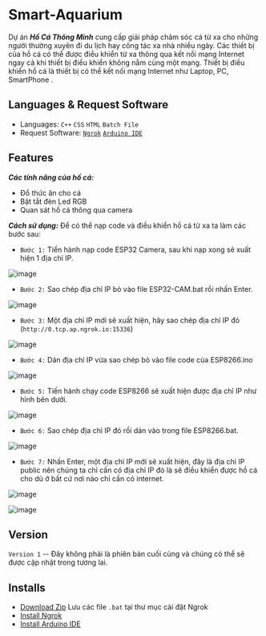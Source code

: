 # Smart-Aquarium
Dự án **_Hồ Cá Thông Minh_** cung cấp giải pháp chăm sóc cá từ xa cho những người thường xuyên đi du lịch hay công tác xa nhà nhiều ngày.
Các thiết bị của hồ cá có thể được điều khiển từ xa thông qua kết nối mạng Internet ngay cả khi thiết bị điều khiển không nằm cùng một mạng.
Thiết bị điều khiển hồ cá là thiết bị có thể kết nối mạng Internet như Laptop, PC, SmartPhone .

## Languages & Request Software
+ Languages: `C++` `CSS` `HTML` `Batch File`
+ Request Software: [`Ngrok`](https://ngrok.com/) [`Arduino IDE`](https://www.arduino.cc/en/software)

## Features
**_Các tính năng của hồ cá:_**
  + Đổ thức ăn cho cá
  + Bật tắt đèn Led RGB
  + Quan sát hồ cá thông qua camera

**_Cách sử dụng:_**
Để có thể nạp code và điều khiển hồ cá từ xa ta làm các bước sau:
- `Bước 1:` Tiến hành nạp code ESP32 Camera, sau khi nạp xong sẽ xuất hiện 1
địa chỉ IP.

![image](https://user-images.githubusercontent.com/95084615/179446492-46d62f5b-e805-4c54-804c-2acf67303471.png)
- `Bước 2:` Sao chép địa chỉ IP bỏ vào file ESP32-CAM.bat rồi nhấn Enter.

![image](https://user-images.githubusercontent.com/95084615/179447446-b88bbd0b-aa13-423e-976e-648d95ab5a8f.png)
- `Bước 3:` Một địa chỉ IP mới sẽ xuất hiện, hãy sao chép địa chỉ IP đó (`http://0.tcp.ap.ngrok.io:15336`)

![image](https://user-images.githubusercontent.com/95084615/179447505-87021cee-90da-46d6-8fa5-b47acca087e1.png)
- `Bước 4:` Dán địa chỉ IP vừa sao chép bỏ vào file code của ESP8266.ino

![image](https://user-images.githubusercontent.com/95084615/179448421-0ec4e605-3391-439c-8bfd-e563c24b853d.png)
- `Bước 5:` Tiến hành chạy code ESP8266 sẽ xuất hiện được địa chỉ IP như hình bên dưới.

![image](https://user-images.githubusercontent.com/95084615/179447400-9062a4a6-7a7b-4ae8-8351-eaf26cd1fa10.png)
- `Bước 6:` Sao chép địa chỉ IP đó rồi dán vào trong file ESP8266.bat.

![image](https://user-images.githubusercontent.com/95084615/179447641-ffdec01b-e754-47e4-a643-bcfa00ac069c.png)
- `Bước 7:` Nhấn Enter, một địa chỉ IP mới sẽ xuất hiện, đây là địa chỉ IP public nên chúng ta chỉ cần có địa chỉ IP đó là sẽ điều khiển được hồ cá cho dù ở bất cứ nơi nào chỉ cần có internet.

![image](https://user-images.githubusercontent.com/95084615/179447760-c3a9b099-be94-4e41-8858-ff4b349984b2.png)

![image](https://user-images.githubusercontent.com/95084615/179447855-232cf966-2171-454e-9df7-d24a92233efa.png)

## Version
`Version 1` -- Đây không phải là phiên bản cuối cùng và chúng có thể sẽ được cập nhật trong tương lai.

## Installs
- [Download Zip](https://github.com/QuocViet132/Smart-Aquarium/archive/refs/heads/master.zip)   Lưu các file `.bat` tại thư mục cài đặt Ngrok
- [Install Ngrok](https://ngrok.com/download)
- [Install Arduino IDE](https://www.arduino.cc/en/software)
